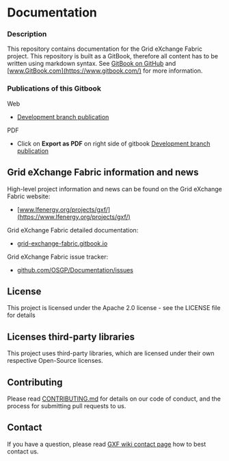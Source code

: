 <!--
SPDX-FileCopyrightText: Contributors to the GXF project

SPDX-License-Identifier: Apache-2.0
-->

# Documentation

### Description

This repository contains documentation for the Grid eXchange Fabric project. This repository is built as a GitBook, therefore all content has to be written using markdown syntax. See [GitBook on GitHub](https://github.com/GitbookIO/gitbook) and [www.GitBook.com](https://www.gitbook.com/) for more information.

### Publications of this Gitbook

Web
* [Development branch publication](https://grid-exchange-fabric.gitbook.io/)

PDF
* Click on <B>Export as PDF</B> on right side of gitbook [Development branch publication](https://grid-exchange-fabric.gitbook.io/)


## Grid eXchange Fabric information and news

High-level project information and news can be found on the Grid eXchange Fabric website:
* [www.lfenergy.org/projects/gxf/](https://www.lfenergy.org/projects/gxf/)

Grid eXchange Fabric detailed documentation:
* [grid-exchange-fabric.gitbook.io](https://grid-exchange-fabric.gitbook.io/)

Grid eXchange Fabric issue tracker:
* [github.com/OSGP/Documentation/issues](https://github.com/OSGP/Documentation/issues)

## License

This project is licensed under the Apache 2.0 license - see the LICENSE file for details

## Licenses third-party libraries
This project uses third-party libraries, which are licensed under their own respective Open-Source licenses. 

## Contributing

Please read [CONTRIBUTING.md](CONTRIBUTING.md) for details on our code of conduct, and the process for submitting pull requests to us.

## Contact

If you have a question, please read [GXF wiki contact page](opensourcecommunity/communication-and-contact.md) how to best contact us.
